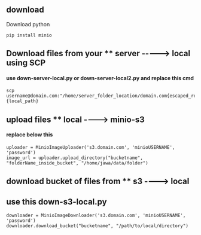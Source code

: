 
## download 

Download python

```
pip install minio

```

##  Download files from your ** server -----> local  using SCP

#### use down-server-local.py or down-server-local2.py and replace this cmd

```
scp username@domain.com:"/home/server_folder_location/domain.com{escaped_remote_path}" {local_path}
```

## upload files ** local ----> minio-s3 

#### replace below this


``` 
uploader = MinioImageUploader('s3.domain.com', 'minioUSERNAME', 'password')
image_url = uploader.upload_directory("bucketname", "folderName_inside_bucket", "/home/jawa/data/folder")
```



## download bucket of files from ** s3 ----> local

## use this down-s3-local.py

```
downloader = MinioImageDownloader('s3.domain.com', 'minioUSERNAME', 'password')
downloader.download_bucket("bucketname", "/path/to/local/directory")
```